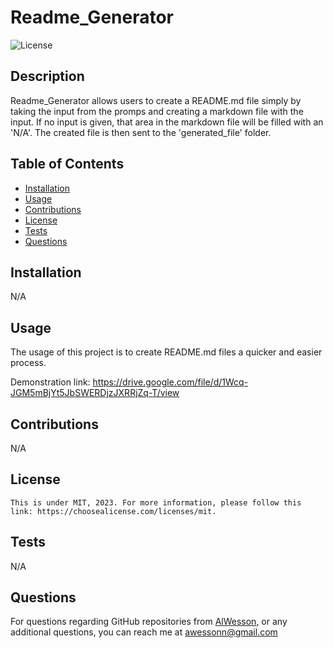 # Readme_Generator

  ![License](https://img.shields.io/badge/license-MIT-yellow.svg)

  ## Description

  Readme_Generator allows users to create a README.md file simply by taking the input from the promps and creating a markdown file with the input. If no input is given, that area in the markdown file will be filled with an 'N/A'. The created file is then sent to the 'generated_file' folder.

  ## Table of Contents
  - [Installation](#Installation)
  - [Usage](#Usage)
  - [Contributions](#Contributions)
  - [License](#License)
  - [Tests](#Tests)
  - [Questions](#Questions)

  ## Installation

  N/A
  
  ## Usage

  The usage of this project is to create README.md files a quicker and easier process.

  Demonstration link: https://drive.google.com/file/d/1Wcq-JGM5mBjYt5JbSWERDjzJXRRjZq-T/view

  ## Contributions

  N/A

  ## License

    This is under MIT, 2023. For more information, please follow this link: https://choosealicense.com/licenses/mit.

  ## Tests

  N/A

  ## Questions 

  For questions regarding GitHub repositories from [AlWesson](https://github.com/AlWesson), or any additional questions, you can reach me at awessonn@gmail.com